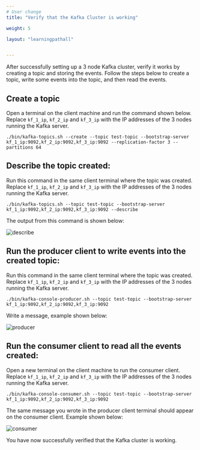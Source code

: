 ```yaml
---
# User change
title: "Verify that the Kafka Cluster is working"

weight: 5

layout: "learningpathall"


---
```


After successfully setting up a 3 node Kafka cluster, verify it works by creating a topic and storing the events. Follow the steps below to create a topic, write some events into the topic, and then read the events.

## Create a topic

Open a terminal on the client machine and run the command shown below. Replace `kf_1_ip`, `kf_2_ip` and `kf_3_ip` with the IP addresses of the 3 nodes running the Kafka server.

```console
./bin/kafka-topics.sh --create --topic test-topic --bootstrap-server kf_1_ip:9092,kf_2_ip:9092,kf_3_ip:9092 --replication-factor 3 --partitions 64
```

## Describe the topic created:

Run this command in the same client terminal where the topic was created. Replace `kf_1_ip`, `kf_2_ip` and `kf_3_ip` with the IP addresses of the 3 nodes running the Kafka server.

```console
./bin/kafka-topics.sh --topic test-topic --bootstrap-server kf_1_ip:9092,kf_2_ip:9092,kf_3_ip:9092 --describe
```

The output from this command is shown below:

![describe](https://user-images.githubusercontent.com/66300308/199558769-69cb218c-6360-4289-9a7f-cca6893cfbeb.png)

## Run the producer client to write events into the created topic:

Run this command in the same client terminal where the topic was created. Replace `kf_1_ip`, `kf_2_ip` and `kf_3_ip` with the IP addresses of the 3 nodes running the Kafka server.

```console
./bin/kafka-console-producer.sh --topic test-topic --bootstrap-server kf_1_ip:9092,kf_2_ip:9092,kf_3_ip:9092
```
Write a message, example shown below:

![producer](https://user-images.githubusercontent.com/66300308/199559053-3f8b4ea7-88b6-4f90-8cc6-45bf0ca95340.png)

## Run the consumer client to read all the events created:

Open a new terminal on the client machine to run the consumer client. Replace `kf_1_ip`, `kf_2_ip` and `kf_3_ip` with the IP addresses of the 3 nodes running the Kafka server.

```console
./bin/kafka-console-consumer.sh --topic test-topic --bootstrap-server kf_1_ip:9092,kf_2_ip:9092,kf_3_ip:9092
```

The same message you wrote in the producer client terminal should appear on the consumer client. Example shown below:

![consumer](https://user-images.githubusercontent.com/66300308/199558517-4d52e7b9-3952-4d54-b8c5-21d36406bad7.png)

You have now successfully verified that the Kafka cluster is working.
